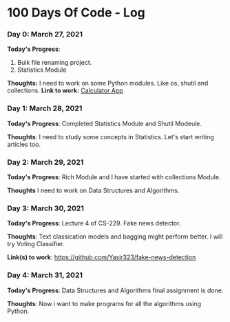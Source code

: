 # 100 Days Of Code - Log

### Day 0: March 27, 2021
<!-- ##### (delete me or comment me out) -->

**Today's Progress**: 
1. Bulk file renaming project.
2. Statistics Module

**Thoughts:** I need to work on some Python modules. Like os, shutil and collections.
**Link to work:** [Calculator App](http://www.example.com)

### Day 1: March 28, 2021
<!-- ##### (delete me or comment me out) -->

**Today's Progress**: Completed Statistics Module and Shutil Modeule.

**Thoughts**: I need to study some concepts in Statistics. Let's start writing articles too.

<!-- **Link(s) to work**: [Calculator App](http://www.example.com) -->


### Day 2: March 29, 2021

**Today's Progress**: Rich Module and I have started with collections Module.

**Thoughts** I need to work on Data Structures and Algorithms.

<!-- **Link(s) to work**
1. [Find the Longest Word in a String](https://www.freecodecamp.com/challenges/find-the-longest-word-in-a-string)
2. [Title Case a Sentence](https://www.freecodecamp.com/challenges/title-case-a-sentence)
 -->

### Day 3: March 30, 2021
<!-- ##### (delete me or comment me out) -->

**Today's Progress**: Lecture 4 of CS-229. Fake news detector.

**Thoughts**: Text classication models and bagging might perform better. I will try Voting Classifier.

**Link(s) to work**: https://github.com/Yasir323/fake-news-detection

### Day 4: March 31, 2021
<!-- ##### (delete me or comment me out) -->

**Today's Progress**: Data Structures and Algorithms final assignment is done.

**Thoughts**: Now i want to make programs for all the algorithms using Python.

<!-- **Link(s) to work**: https://github.com/Yasir323/fake-news-detection -->